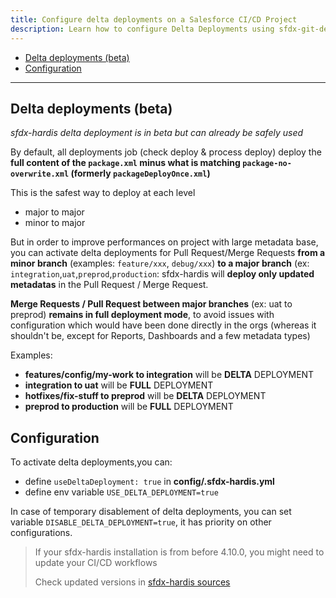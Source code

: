 ```yaml
---
title: Configure delta deployments on a Salesforce CI/CD Project
description: Learn how to configure Delta Deployments using sfdx-git-delta on a sfdx-hardis CI/CD Project
---
```

<!-- markdownlint-disable MD013 -->

- [Delta deployments (beta)](#delta-deployments-beta)
- [Configuration](#configuration)

___

## Delta deployments (beta)

_sfdx-hardis delta deployment is in beta but can already be safely used_

By default, all deployments job (check deploy & process deploy) deploy the **full content of the `package.xml` minus what is matching `package-no-overwrite.xml` (formerly `packageDeployOnce.xml`)**

This is the safest way to deploy at each level
- major to major
- minor to major

But in order to improve performances on project with large metadata base, you can activate delta deployments for Pull Request/Merge Requests **from a minor branch** (examples: `feature/xxx`, `debug/xxx`) **to a major branch** (ex: `integration`,`uat`,`preprod`,`production`: sfdx-hardis will **deploy only updated metadatas** in the Pull Request / Merge Request.

**Merge Requests / Pull Request between major branches** (ex: uat to preprod) **remains in full deployment mode**, to avoid issues with configuration which would have been done directly in the orgs (whereas it shouldn't be, except for Reports, Dashboards and a few metadata types)

Examples:

- **features/config/my-work to integration** will be **DELTA** DEPLOYMENT
- **integration to uat** will be **FULL** DEPLOYMENT
- **hotfixes/fix-stuff to preprod** will be **DELTA** DEPLOYMENT
- **preprod to production** will be **FULL** DEPLOYMENT

## Configuration

To activate delta deployments,you can:

- define `useDeltaDeployment: true` in **config/.sfdx-hardis.yml**
- define env variable `USE_DELTA_DEPLOYMENT=true`

In case of temporary disablement of delta deployments, you can set variable `DISABLE_DELTA_DEPLOYMENT=true`, it has priority on other configurations.

> If your sfdx-hardis installation is from before 4.10.0, you might need to update your CI/CD workflows
>
> Check updated versions in [sfdx-hardis sources](https://github.com/hardisgroupcom/sfdx-hardis/tree/main/defaults/ci)
